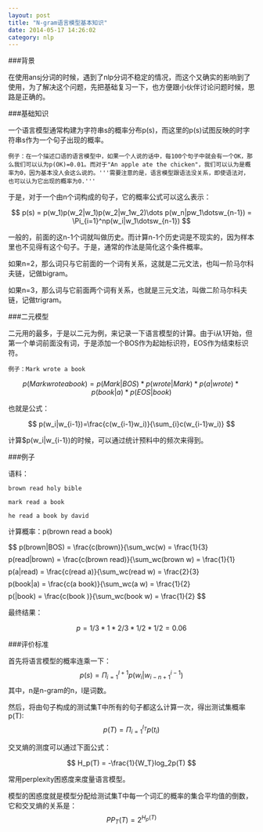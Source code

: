 ```yaml
---
layout: post
title: "N-gram语言模型基本知识"
date: 2014-05-17 14:26:02
category: nlp
---
```


###背景

在使用ansj分词的时候，遇到了nlp分词不稳定的情况，而这个又确实的影响到了使用，为了解决这个问题，先把基础复习一下，也方便跟小伙伴讨论问题时候，思路是正确的。

###基础知识

一个语言模型通常构建为字符串s的概率分布p(s)，而这里的p(s)试图反映的时字符串s作为一个句子出现的概率。

    例子：在一个描述口语的语言模型中，如果一个人说的话中，每100个句子中就会有一个OK，那么我们可以认为p(OK)=0.01。而对于"An apple ate the chicken"，我们可以认为是概率为0，因为基本没人会这么说的。'''需要注意的是，语言模型跟语法没关系，即使语法对，也可以认为它出现的概率为0.'''

于是，对于一个由n个词构成的句子，它的概率公式可以这么表示：

$$
p(s) = p(w_1)p(w_2|w_1)p(w_2|w_1w_2)\dots p(w_n|pw_1\dotsw_{n-1}) = \Pi_{i=1}^np(w_i|w_1\dotsw_{n-1})
$$

一般的，前面的这n-1个词就叫做历史。而计算n-1个历史词是不现实的，因为样本里也不见得有这个句子。于是，通常的作法是简化这个条件概率。

如果n=2，那么词只与它前面的一个词有关系，这就是二元文法，也叫一阶马尔科夫链，记做bigram。

如果n=3，那么词与它前面两个词有关系，也就是三元文法，叫做二阶马尔科夫链，记做trigram。

###二元模型

二元用的最多，于是以二元为例，来记录一下语言模型的计算。由于i从1开始，但第一个单词前面没有词，于是添加一个BOS作为起始标识符，EOS作为结束标识符。

    例子：Mark wrote a book

$$
p(Mark wrote a book) = p(Mark|BOS) * p(wrote|Mark) * p(a|wrote) * p(book|a) * p(EOS|book)
$$

也就是公式：

$$
p(w_i|w_{i-1})=\frac{c(w_{i-1}w_i)}{\sum_{i}c(w_{i-1}w_i)}
$$

计算$p(w_i|w_{i-1})的时候，可以通过统计预料中的频次来得到。


###例子

语料：

    brown read holy bible

    mark read a book

    he read a book by david

计算概率：p(brown read a book)

$$
p(brown|BOS) = \frac{c(<BOS>brown)}{\sum_wc(<BOS>w) = \frac{1}{3}
$$
$$
p(read|brown) = \frac{c(brown read)}{\sum_wc(brown w) = \frac{1}{1}
$$
$$
p(a|read) = \frac{c(read a)}{\sum_wc(read w) = \frac{2}{3}
$$
$$
p(book|a) = \frac{c(a book)}{\sum_wc(a w) = \frac{1}{2}
$$
$$
p(<EOS>|book) = \frac{c(book <EOS>)}{\sum_wc(book w) = \frac{1}{2}
$$

最终结果：

$$
p = 1/3 * 1 * 2/3 * 1/2 * 1/2  = 0.06
$$

###评价标准

首先将语言模型的概率连乘一下：
$$
p(s) = \Pi_{i=1}^{l+1}p(w_i|w_{i-n+1}^{i-1})
$$
其中，n是n-gram的n，l是词数。

然后，将由句子构成的测试集T中所有的句子都这么计算一次，得出测试集概率p(T):
$$
p(T)=\Pi_{i=1}^{l_T}p(t_i)
$$

交叉熵的测度可以通过下面公式：

$$
H_p(T) = -\frac{1}{W_T}log_2p(T)
$$


常用perplexity困惑度来度量语言模型。

模型的困惑度就是模型分配给测试集T中每一个词汇的概率的集合平均值的倒数，它和交叉熵的关系是：
$$
PP_T(T)= 2^{H_p(T)}
$$
